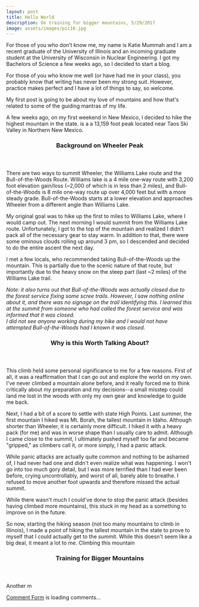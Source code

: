 ```yaml
---
layout: post
title: Hello World
description: On training for bigger mountains, 5/29/2017
image: assets/images/pic10.jpg
---
```


<!-- Main -->
<div id="main" class="alt">

<!-- One -->
<section id="one">
	<div class="inner">


<p>For those of you who don’t know me, my name is Katie Mummah and I am a recent graduate of the University of Illinois and an incoming graduate student at the University of Wisconsin in Nuclear Engineering. I got my Bachelors of Science a few weeks ago, so I decided to start a blog. </p>

<p>For those of you who know me well (or have had me in your class), you probably know that writing has never been my strong suit. However, practice makes perfect and I have a lot of things to say, so welcome. </p>

<!-- Two -->
<section id="one">
	<div class="inner">

<p>My first post is going to be about my love of mountains and how that's related to some of the guiding mantras of my life.</p>

<p>A few weeks ago, on my first weekend in New Mexico, I decided to hike the highest mountain in the state. <a href='https://en.wikipedia.org/wiki/Wheeler_Peak_(New_Mexico)'><Mount Wheeler></a> is a a 13,159 foot peak located near Taos Ski Valley in Northern New Mexico.</p>


<header class="major">
	<h3>Background on Wheeler Peak</h3>
</header>

<p>There are two ways to summit Wheeler, the Williams Lake route and the Bull-of-the-Woods Route. Williams lake is a 4 mile one-way route with 3,200 foot elevation gain/loss (~2,000 of which is in less than 2 miles), and Bull-of-the-Woods is 8 mile one-way route up over 4,000 feet but with a more steady grade. Bull-of-the-Woods starts at a lower elevation and approaches Wheeler from a different angle than Williams Lake.</p>

<p>My original goal was to hike up the first to miles to Williams Lake, where I would camp out. The next morning I would summit from the Williams Lake route. Unfortunately, I got to the top of the mountain and realized I didn't pack all of the necessary gear to stay warm. In addition to that, there were some ominous clouds rolling up around 3 pm, so I descended and decided to do the entire ascent the next day.</p>

<p>I met a few locals, who recommended taking Bull-of-the-Woods up the mountain. This is partially due to the scenic nature of that route, but importantly due to the heavy snow on the steep part (last ~2 miles) of the Williams Lake trail.</p>

<p><i>Note: it also turns out that Bull-of-the-Woods was actually closed due to the forest service fixing some scree trails. However, I saw nothing online about it, and there was no signage on the trail identifying this. I learned this at the summit from someone who had called the forest service and was informed that it was closed. <br> I did not see anyone working during my hike and I would not have attempted Bull-of-the-Woods had I known it was closed.</i></p>


<header class="major">
	<h3>Why is this Worth Talking About?</h3>
</header>

<p>This climb held some personal significance to me for a few reasons. First of all, it was a reaffirmation that I can go out and explore the world on my own. I've never climbed a mountain alone before, and it really forced me to think critically about my preparation and my decisions--a small misstep could land me lost in the woods with only my own gear and knowledge to guide me back.</p>

<p>Next, I had a bit of a score to settle with state High Points. Last summer, the first mountain I hiked was Mt. Borah, the tallest mountain in Idaho. Although shorter than Wheeler, it is certainly more difficult. I hiked it with a heavy pack (for me) and was in worse shape than I usually care to admit. Although I came close to the summit, I ultimately pushed myself too far and became "gripped," as climbers call it, or more simply, I had a panic attack.</p>

<p>While panic attacks are actually quite common and nothing to be ashamed of, I had never had one and didn't even realize what was happening. I won't go into too much gory detail, but I was more terrified than I had ever been before, crying uncontrollably, and worst of all, barely able to breathe. I refused to move another foot upwards and therefore missed the actual summit.

While there wasn't much I could've done to stop the panic attack (besides having climbed more mountains), this stuck in my head as a something to improve on in the future.

So now, starting the hiking season (not too many mountains to climb in Illinois), I made a point of hiking the tallest mountain in the state to prove to myself that I could actually get to the summit. While this doesn't seem like a big deal, it meant a lot to me. Climbing this mountain 




<header class="major">
	<h3>Training for Bigger Mountains</h3>
</header>

Another m

<!-- Comments -->
<!-- begin wwww.htmlcommentbox.com -->
 <div id="HCB_comment_box"><a href="http://www.htmlcommentbox.com">Comment Form</a> is loading comments...</div>
 <link rel="stylesheet" type="text/css" href="//www.htmlcommentbox.com/static/skins/bootstrap/twitter-bootstrap.css?v=0" />
 <script type="text/javascript" id="hcb"> /*<!--*/ if(!window.hcb_user){hcb_user={};} (function(){var s=document.createElement("script"), l=hcb_user.PAGE || (""+window.location).replace(/'/g,"%27"), h="//www.htmlcommentbox.com";s.setAttribute("type","text/javascript");s.setAttribute("src", h+"/jread?page="+encodeURIComponent(l).replace("+","%2B")+"&mod=%241%24wq1rdBcg%24rXIhL4IPLQG8qgWQ7z34f%2F"+"&opts=16862&num=10&ts=1495475552669");if (typeof s!="undefined") document.getElementsByTagName("head")[0].appendChild(s);})(); /*-->*/ </script>
<!-- end www.htmlcommentbox.com -->
